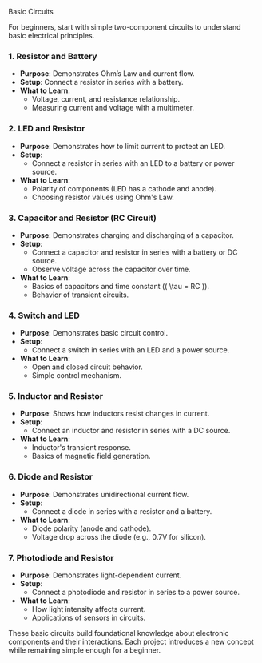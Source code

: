 Basic Circuits

For beginners, start with simple two-component circuits to understand basic electrical principles.

### 1. **Resistor and Battery**
   - **Purpose**: Demonstrates Ohm’s Law and current flow.
   - **Setup**: Connect a resistor in series with a battery.
   - **What to Learn**:
     - Voltage, current, and resistance relationship.
     - Measuring current and voltage with a multimeter.

### 2. **LED and Resistor**
   - **Purpose**: Demonstrates how to limit current to protect an LED.
   - **Setup**:
     - Connect a resistor in series with an LED to a battery or power source.
   - **What to Learn**:
     - Polarity of components (LED has a cathode and anode).
     - Choosing resistor values using Ohm's Law.

### 3. **Capacitor and Resistor (RC Circuit)**
   - **Purpose**: Demonstrates charging and discharging of a capacitor.
   - **Setup**:
     - Connect a capacitor and resistor in series with a battery or DC source.
     - Observe voltage across the capacitor over time.
   - **What to Learn**:
     - Basics of capacitors and time constant (\( \tau = RC \)).
     - Behavior of transient circuits.

### 4. **Switch and LED**
   - **Purpose**: Demonstrates basic circuit control.
   - **Setup**:
     - Connect a switch in series with an LED and a power source.
   - **What to Learn**:
     - Open and closed circuit behavior.
     - Simple control mechanism.

### 5. **Inductor and Resistor**
   - **Purpose**: Shows how inductors resist changes in current.
   - **Setup**:
     - Connect an inductor and resistor in series with a DC source.
   - **What to Learn**:
     - Inductor's transient response.
     - Basics of magnetic field generation.

### 6. **Diode and Resistor**
   - **Purpose**: Demonstrates unidirectional current flow.
   - **Setup**:
     - Connect a diode in series with a resistor and a battery.
   - **What to Learn**:
     - Diode polarity (anode and cathode).
     - Voltage drop across the diode (e.g., 0.7V for silicon).

### 7. **Photodiode and Resistor**
   - **Purpose**: Demonstrates light-dependent current.
   - **Setup**:
     - Connect a photodiode and resistor in series to a power source.
   - **What to Learn**:
     - How light intensity affects current.
     - Applications of sensors in circuits.

These basic circuits build foundational knowledge about electronic components and their interactions. Each project introduces a new concept while remaining simple enough for a beginner.
